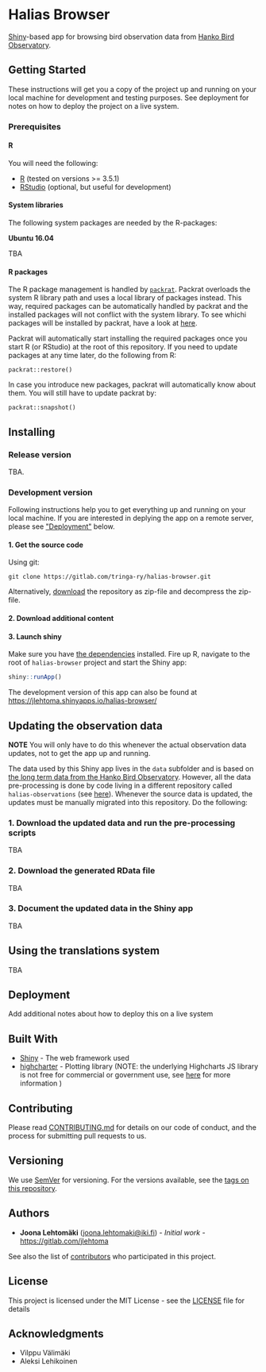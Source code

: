 # Halias Browser

[Shiny](https://shiny.rstudio.com)-based app for browsing bird observation data from [Hanko Bird Observatory](https://www.tringa.fi/hangon-lintuasema/hankodata/).

## Getting Started

These instructions will get you a copy of the project up and running on your local machine for development and testing purposes. See deployment for notes on how to deploy the project on a live system.

### Prerequisites

#### R

You will need the following:

+ [R](https://cran.r-project.org) (tested on versions >= 3.5.1)
+ [RStudio](https://www.rstudio.com) (optional, but useful for development)

#### System libraries

The following system packages are needed by the R-packages:

**Ubuntu 16.04**

TBA

#### R packages

The R package management is handled by [`packrat`](https://rstudio.github.io/packrat/). 
Packrat overloads the system R library path and uses a local library of packages
instead. This way, required packages can be automatically handled by packrat
and the installed packages will not conflict with the system library. To see
whichi packages will be installed by packrat, have a look at [here](https://gitlab.com/tringa-ry/halias-browser/blob/master/packrat/packrat.lock).

Packrat will automatically start installing the required packages once you
start R (or RStudio) at the root of this repository. If you need to update
packages at any time later, do the following from R:

```
packrat::restore()
```

In case you introduce new packages, packrat will automatically know about them.
You will still have to update packrat by:

```
packrat::snapshot()
```

## Installing

### Release version

TBA.

### Development version

Following instructions help you to get everything up and running on your local
machine. If you are interested in deplying the app on a remote server, please
see ["Deployment"](https://gitlab.com/tringa-ry/halias-browser/blob/master/README.md#deployment) below.

#### 1. Get the source code

Using git:

```
git clone https://gitlab.com/tringa-ry/halias-browser.git
```

Alternatively, [download](https://gitlab.com/tringa-ry/halias-browser/-/archive/master/halias-browser-master.zip) the repository as zip-file and decompress the zip-file. 

#### 2. Download additional content

#### 3. Launch shiny

Make sure you have [the dependencies](https://gitlab.com/tringa-ry/halias-browser/blob/master/README.md#r-packages) installed. Fire up R, navigate to the root of `halias-browser` project and start the Shiny app:

```R
shiny::runApp()
```

The development version of this app can also be found at https://jlehtoma.shinyapps.io/halias-browser/

## Updating the observation data

**NOTE** You will only have to do this whenever the actual observation data updates, not to get the app up and running.

The data used by this Shiny app lives in the `data` subfolder and is based on [the long term data from the Hanko Bird Observatory](https://www.tringa.fi/hangon-lintuasema/hankodata/). However, all the data pre-processing is done by code living in a different repository called `halias-observations` (see [here](https://gitlab.com/tringa-ry/halias-observations)). Whenever the source data is updated, the updates must be manually migrated into this repository. Do the following:

### 1. Download the updated data and run the pre-processing scripts

TBA

### 2. Download the generated RData file

TBA

### 3. Document the updated data in the Shiny app

TBA

## Using the translations system

TBA

## Deployment

Add additional notes about how to deploy this on a live system

## Built With

* [Shiny](https://shiny.rstudio.com) - The web framework used
* [highcharter](http://jkunst.com/highcharter/) - Plotting library (NOTE: the underlying Highcharts JS library is not free for commercial or government use, see [here](https://github.com/jbkunst/highcharter#licence) for more information )

## Contributing

Please read [CONTRIBUTING.md](https://gist.github.com/PurpleBooth/b24679402957c63ec426) for details on our code of conduct, and the process for submitting pull requests to us.

## Versioning

We use [SemVer](http://semver.org/) for versioning. For the versions available, see the [tags on this repository](https://gitlab.com/tringa-ry/halias-browser/tags). 

## Authors

* **Joona Lehtomäki** (<joona.lehtomaki@iki.fi>) - *Initial work* - https://gitlab.com/jlehtoma

See also the list of [contributors](https://github.com/your/project/contributors) who participated in this project.

## License

This project is licensed under the MIT License - see the [LICENSE](LICENSE) file for details

## Acknowledgments

* Vilppu Välimäki
* Aleksi Lehikoinen
